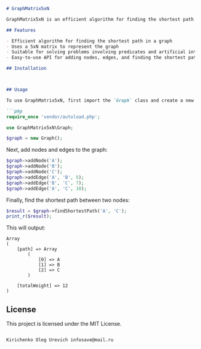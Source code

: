 ```markdown
# GraphMatrix5xN

GraphMatrix5xN is an efficient algorithm for finding the shortest path between two nodes in a graph using a 5xN matrix structure. This algorithm was designed to solve a wide range of problems including those involving predicates and artificial intelligence.

## Features

- Efficient algorithm for finding the shortest path in a graph
- Uses a 5xN matrix to represent the graph
- Suitable for solving problems involving predicates and artificial intelligence
- Easy-to-use API for adding nodes, edges, and finding the shortest path

## Installation



## Usage

To use GraphMatrix5xN, first import the `Graph` class and create a new instance:

```php
require_once 'vendor/autoload.php';

use GraphMatrix5xN\Graph;

$graph = new Graph();
```

Next, add nodes and edges to the graph:

```php
$graph->addNode('A');
$graph->addNode('B');
$graph->addNode('C');
$graph->addEdge('A', 'B', 5);
$graph->addEdge('B', 'C', 7);
$graph->addEdge('A', 'C', 10);
```

Finally, find the shortest path between two nodes:

```php
$result = $graph->findShortestPath('A', 'C');
print_r($result);
```

This will output:

```
Array
(
    [path] => Array
        (
            [0] => A
            [1] => B
            [2] => C
        )

    [totalWeight] => 12
)
```

## License

This project is licensed under the MIT License.
```

Kirichenko Oleg Urevich infosave@mail.ru
